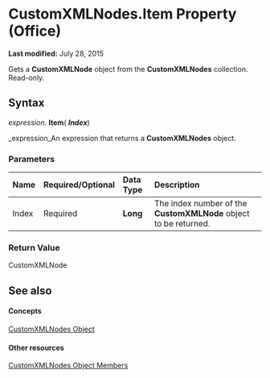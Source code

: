
# CustomXMLNodes.Item Property (Office)

 **Last modified:** July 28, 2015

Gets a  **CustomXMLNode** object from the **CustomXMLNodes** collection. Read-only.

## Syntax

 _expression_. **Item**( **_Index_**)

 _expression_An expression that returns a  **CustomXMLNodes** object.


### Parameters



|**Name**|**Required/Optional**|**Data Type**|**Description**|
|:-----|:-----|:-----|:-----|
|Index|Required| **Long**|The index number of the  **CustomXMLNode** object to be returned.|

### Return Value

CustomXMLNode


## See also


#### Concepts


 [CustomXMLNodes Object](7aa5b7ae-7d4e-4b57-23b5-b027f39e5ff6.md)
#### Other resources


 [CustomXMLNodes Object Members](8813ae2c-d56b-ab10-0567-5546a6324285.md)
